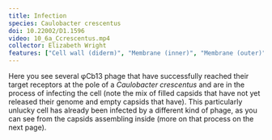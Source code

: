 ```yaml
---
title: Infection
species: Caulobacter crescentus 
doi: 10.22002/D1.1596
video: 10_6a_Ccrescentus.mp4
collector: Elizabeth Wright
features: ["Cell wall (diderm)", "Membrane (inner)", "Membrane (outer)", "Phage capsids", "Phage tails", "Pili", "Ribosomes", "Surface layer", "Vesicles (cytoplasmic)"]
---
```


Here you see several φCb13 phage that have successfully reached their target receptors at the pole of a *Caulobacter crescentus* and are in the process of infecting the cell (note the mix of filled capsids that have not yet released their genome and empty capsids that have). This particularly unlucky cell has already been infected by a different kind of phage, as you can see from the capsids assembling inside (more on that process on the next page).

